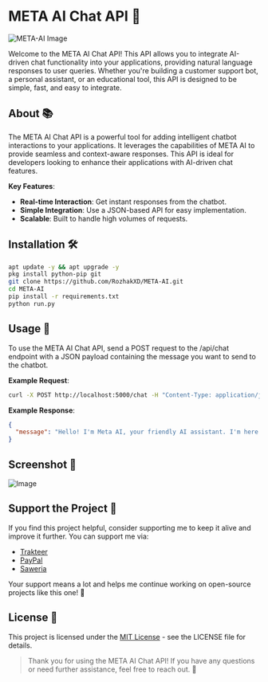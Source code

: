 # META AI Chat API 🤖
![META-AI Image](https://github.com/user-attachments/assets/967a7172-78d8-4412-a506-bb3609f95c19)

Welcome to the META AI Chat API! This API allows you to integrate AI-driven chat functionality into your applications, providing natural language responses to user queries. Whether you're building a customer support bot, a personal assistant, or an educational tool, this API is designed to be simple, fast, and easy to integrate.

## About 📚
The META AI Chat API is a powerful tool for adding intelligent chatbot interactions to your applications. It leverages the capabilities of META AI to provide seamless and context-aware responses. This API is ideal for developers looking to enhance their applications with AI-driven chat features.

**Key Features**:
- **Real-time Interaction**: Get instant responses from the chatbot.
- **Simple Integration**: Use a JSON-based API for easy implementation.
- **Scalable**: Built to handle high volumes of requests.

## Installation 🛠️
```bash
apt update -y && apt upgrade -y
pkg install python-pip git
git clone https://github.com/RozhakXD/META-AI.git
cd META-AI
pip install -r requirements.txt
python run.py
```

## Usage 🚀
To use the META AI Chat API, send a POST request to the /api/chat endpoint with a JSON payload containing the message you want to send to the chatbot.

**Example Request**:
```bash
curl -X POST http://localhost:5000/chat -H "Content-Type: application/json" -d '{"message": "Hi, who are you?"}'
```

**Example Response**:
```json
{
  "message": "Hello! I'm Meta AI, your friendly AI assistant. I'm here to help you with any questions or tasks you may have. How can I assist you today?"
}
```

## Screenshot 📸
![Image](https://github.com/user-attachments/assets/3527d8e6-2a29-4719-ad9c-99837e050d65)

## Support the Project 💖
If you find this project helpful, consider supporting me to keep it alive and improve it further. You can support me via:

- [Trakteer](https://trakteer.id/rozhak_official/tip)
- [PayPal](https://paypal.me/rozhak9)
- [Saweria](https://saweria.co/rozhak9)

Your support means a lot and helps me continue working on open-source projects like this one! 🚀

## License 📜
This project is licensed under the [MIT License](LICENSE) - see the LICENSE file for details.

> Thank you for using the META AI Chat API! If you have any questions or need further assistance, feel free to reach out. 🎉
